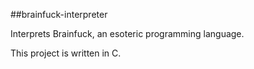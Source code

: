 ##brainfuck-interpreter

Interprets Brainfuck, an esoteric programming language.

This project is written in C.
